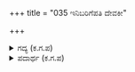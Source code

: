 +++
title = "035 ಇನಿಬರಿಗೆಪತಿ ದೇವಕೀ"

+++

<details><summary>ಗದ್ಯ (ಕ.ಗ.ಪ) </summary>

35. ಇವರೆಲ್ಲರಿಗೂ ಒಡೆಯನಾಗಿರುವವನು ದೇವಕಿನಂದನನೂ ಅಘಾಸುರಮಥನನೂ ಮಧುಸೂದನನೂ ಮುರಾಂತಕನೂ   
ದೈತ್ಯಮರ್ದನನೂ ಭಕ್ತಸುರಧೇನುವೂ ಮುನಿಹೃದಯಪರ್ಯಂಕನೂ ಕರುಣಾವನಧಿಯೂ ರಾವಣಕಂಠಕಾನನಕ್ಕೆ ಘನಪರಶುವೂ   
ಆದ ಕೃಷ್ಣನು ಇವರೆಲ್ಲರಿಗೆ ಜೀವಸಖ.
</details>

<details><summary>ಪದಾರ್ಥ (ಕ.ಗ.ಪ) </summary>

ಇನಿಬರಿಗೆಪತಿ-ಇಷ್ಟು ಜನರಿಗೂ ಒಡೆಯನಾಗಿರುವವನು, ದೇವಕೀ ನಂದನನು-ದೇವಕಿಯ ಮಗ ಕೃಷ್ಣ, ಅವನೇ ಅಘಾಸುರ ಮಥನ-ಅಘಾಸುರನನ್ನು ಕೊಂದವನು, ಮಧು ಸೂದನು-ಮಧು ಎಂಬ ರಾಕ್ಷಸನನ್ನು ಕೊಂದವನು, ಮುರಾಂತಕ-ಮುರನನ್ನು ಕೊಂದವನು  
ದೈತ್ಯ ಮರ್ದನ-ಅನೆಕ ದೈತ್ಯರನ್ನು ಕೊಂದವನು, ಭಕ್ತಸುರಧೇನು-ಭಕ್ತರಿಗೆ ಕಾಮಧೇನುವಿನಂತೆ ಬಯಸಿದ್ದನ್ನು ಕೊಡುವವನು, ಮುನಿಹೃದಯ ಪರ್ಯಂಕ-ಋಷಿಗಳ ಹೃದಯಕ್ಕೆ ಮೆತ್ತನೆಯ ಹಾಸುಗೆಯಾಗಿರುವವನು, ಕರುಣಾವನಧಿ-ಕರುಣಾ ಸಾಗರ,   
ರಾವಣ ಕಂಠ ಕಾನನ ಘನ ಪರಶು-ರಾವಣನ ಕತ್ತುಗಳೆಂಬ ಕಾಡಿಗೆ ಬಲಿಷ್ಠವಾದ ಕೊಡಲಿಯಾಗಿದ್ದವನು   
ಈ ಕೃಷ್ಣನು-ಇಂತಹ ಕೃಷ್ಣನು, ಐವರ-ಆ ಐವರು ಪಾಂಡವರ, ಜೀವ ಸಖ-ಪ್ರಾಣಮಿತ್ರ ಎಂದ
</details>
